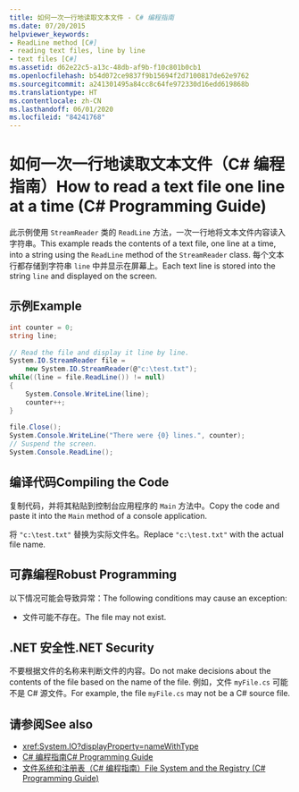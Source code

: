 ```yaml
---
title: 如何一次一行地读取文本文件 - C# 编程指南
ms.date: 07/20/2015
helpviewer_keywords:
- ReadLine method [C#]
- reading text files, line by line
- text files [C#]
ms.assetid: d62e22c5-a13c-48db-af9b-f10c801b0cb1
ms.openlocfilehash: b54d072ce9837f9b15694f2d7100817de62e9762
ms.sourcegitcommit: a241301495a84cc8c64fe972330d16edd619868b
ms.translationtype: HT
ms.contentlocale: zh-CN
ms.lasthandoff: 06/01/2020
ms.locfileid: "84241768"
---
```

# <a name="how-to-read-a-text-file-one-line-at-a-time-c-programming-guide"></a><span data-ttu-id="837eb-102">如何一次一行地读取文本文件（C# 编程指南）</span><span class="sxs-lookup"><span data-stu-id="837eb-102">How to read a text file one line at a time (C# Programming Guide)</span></span>
<span data-ttu-id="837eb-103">此示例使用 `StreamReader` 类的 `ReadLine` 方法，一次一行地将文本文件内容读入字符串。</span><span class="sxs-lookup"><span data-stu-id="837eb-103">This example reads the contents of a text file, one line at a time, into a string using the `ReadLine` method of the `StreamReader` class.</span></span> <span data-ttu-id="837eb-104">每个文本行都存储到字符串 `line` 中并显示在屏幕上。</span><span class="sxs-lookup"><span data-stu-id="837eb-104">Each text line is stored into the string `line` and displayed on the screen.</span></span>  
  
## <a name="example"></a><span data-ttu-id="837eb-105">示例</span><span class="sxs-lookup"><span data-stu-id="837eb-105">Example</span></span>  
  
```csharp
int counter = 0;  
string line;  
  
// Read the file and display it line by line.  
System.IO.StreamReader file =
    new System.IO.StreamReader(@"c:\test.txt");  
while((line = file.ReadLine()) != null)  
{  
    System.Console.WriteLine(line);  
    counter++;  
}  
  
file.Close();  
System.Console.WriteLine("There were {0} lines.", counter);  
// Suspend the screen.  
System.Console.ReadLine();  
```  
  
## <a name="compiling-the-code"></a><span data-ttu-id="837eb-106">编译代码</span><span class="sxs-lookup"><span data-stu-id="837eb-106">Compiling the Code</span></span>  
 <span data-ttu-id="837eb-107">复制代码，并将其粘贴到控制台应用程序的 `Main` 方法中。</span><span class="sxs-lookup"><span data-stu-id="837eb-107">Copy the code and paste it into the `Main` method of a console application.</span></span>  
  
 <span data-ttu-id="837eb-108">将 `"c:\test.txt"` 替换为实际文件名。</span><span class="sxs-lookup"><span data-stu-id="837eb-108">Replace `"c:\test.txt"` with the actual file name.</span></span>  
  
## <a name="robust-programming"></a><span data-ttu-id="837eb-109">可靠编程</span><span class="sxs-lookup"><span data-stu-id="837eb-109">Robust Programming</span></span>  
 <span data-ttu-id="837eb-110">以下情况可能会导致异常：</span><span class="sxs-lookup"><span data-stu-id="837eb-110">The following conditions may cause an exception:</span></span>  
  
- <span data-ttu-id="837eb-111">文件可能不存在。</span><span class="sxs-lookup"><span data-stu-id="837eb-111">The file may not exist.</span></span>  
  
## <a name="net-security"></a><span data-ttu-id="837eb-112">.NET 安全性</span><span class="sxs-lookup"><span data-stu-id="837eb-112">.NET Security</span></span>  
 <span data-ttu-id="837eb-113">不要根据文件的名称来判断文件的内容。</span><span class="sxs-lookup"><span data-stu-id="837eb-113">Do not make decisions about the contents of the file based on the name of the file.</span></span> <span data-ttu-id="837eb-114">例如，文件 `myFile.cs` 可能不是 C# 源文件。</span><span class="sxs-lookup"><span data-stu-id="837eb-114">For example, the file `myFile.cs` may not be a C# source file.</span></span>  
  
## <a name="see-also"></a><span data-ttu-id="837eb-115">请参阅</span><span class="sxs-lookup"><span data-stu-id="837eb-115">See also</span></span>

- <xref:System.IO?displayProperty=nameWithType>
- [<span data-ttu-id="837eb-116">C# 编程指南</span><span class="sxs-lookup"><span data-stu-id="837eb-116">C# Programming Guide</span></span>](../index.md)
- [<span data-ttu-id="837eb-117">文件系统和注册表（C# 编程指南）</span><span class="sxs-lookup"><span data-stu-id="837eb-117">File System and the Registry (C# Programming Guide)</span></span>](./index.md)
